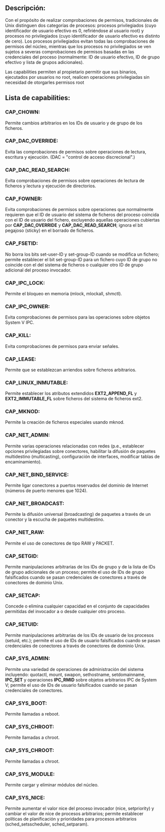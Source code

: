 ## Descripción:

Con el propósito de realizar comprobaciones de permisos, tradicionales de Unix distinguen dos categorías de procesos: procesos privilegiados (cuyo identificador de usuario efectivo es 0, refiriéndose al usuario root) y procesos no privilegiados (cuyo identificador de usuario efectivo es distinto de cero). Los procesos privilegiados evitan todas las comprobaciones de permisos del núcleo, mientras que los procesos no privilegiados se ven sujetos a severas comprobaciones de permisos basadas en las credenciales del proceso (normalmente: ID de usuario efectivo, ID de grupo efectivo y lista de grupos adicionales).

Las capabilities permiten al propietario permitir que sus binarios, ejecutados por usuarios no root, realicen operaciones privilegiadas sin necesidad de otorgarles permisos root
## Lista de capabilities:

### CAP_CHOWN:

Permite cambios arbitrarios en los IDs de usuario y de grupo de los  ficheros.
### CAP_DAC_OVERRIDE:

Evita  las  comprobaciones  de  permisos  sobre operaciones de lectura, escritura y ejecución. (DAC = "control de acceso discrecional".)
### CAP_DAC_READ_SEARCH:

Evita comprobaciones de permisos sobre operaciones de lectura de ficheros y lectura y ejecución de directorios.
### CAP_FOWNER:

Evita comprobaciones de permisos sobre operaciones que normalmente requieren que el ID de usuario del sistema de ficheros del proceso coincida con el ID de usuario del fichero, excluyendo   aquellas   operaciones  cubiertas  por **CAP_DAC_OVERRIDE** y **CAP_DAC_READ_SEARCH**; ignora  el  bit  pegajoso  (sticky)  en  el borrado de ficheros.
### CAP_FSETID:

No borra los bits set-user-ID y set-group-ID cuando se modifica un fichero; permite establecer el bit set-group-ID para un fichero cuyo ID de grupo no coincide con  el del  sistema  de  ficheros  o  cualquier  otro  ID  de  grupo adicional del proceso invocador.
### CAP_IPC_LOCK:

Permite el bloqueo en memoria (mlock, mlockall, shmctl).
### CAP_IPC_OWNER:

Evita comprobaciones de permisos para las operaciones sobre objetos System V IPC.
### CAP_KILL:

Evita comprobaciones de permisos para enviar señales.
### CAP_LEASE:

Permite  que  se  establezcan  arriendos  sobre  ficheros arbitrarios.
### CAP_LINUX_INMUTABLE:

 Permite  establecer  los  atributos  extendidos  **EXT2_APPEND_FL** y **EXT2_IMMUTABLE_FL**  sobre ficheros del sistema de ficheros ext2.
### CAP_MKNOD:

Permite la creación de ficheros especiales usando mknod.
### CAP_NET_ADMIN:

Permite varias  operaciones  relacionadas  con  redes  (p.e.,  establecer  opciones privilegiadas  sobre  conectores,  habilitar  la  difusión de paquetes multidestino (multicasting), configuración de interfaces, modificar tablas de encaminamiento).
### CAP_NET_BIND_SERVICE:

Permite ligar conectores a puertos reservados del dominio de Internet  (números  de puerto menores que 1024).
### CAP_NET_BROADCAST:

Permite la difusión universal (broadcasting) de paquetes a través de un conector y la escucha de paquetes multidestino.
### CAP_NET_RAW:

Permite el uso de conectores de tipo RAW y PACKET.
### CAP_SETGID:

Permite manipulaciones arbitrarias de los IDs de grupo y de  la  lista  de  IDs  de grupo adicionales de un proceso; permite el uso de IDs de grupo falsificados cuando se pasan credenciales de conectores a través de conectores de dominio Unix.
### CAP_SETCAP:

 Concede o elimina cualquier capacidad en el conjunto de capacidades permitidas  del invocador a o desde cualquier otro proceso.

### CAP_SETUID:

 Permite   manipulaciones  arbitrarias  de  los  IDs  de  usuario  de  los  procesos (setuid, etc.); permite el uso de IDs de usuario falsificados  cuando  se  pasan credenciales de conectores a través de conectores de dominio Unix.
### CAP_SYS_ADMIN:

 Permite  una  variedad  de  operaciones  de  administración del sistema incluyendo: quotactl, mount, swapon, sethostname, setdomainname, **IPC_SET**  y operaciones  **IPC_RMID**  sobre objetos arbitrarios IPC de System V; permite el uso de IDs de usuario falsificados cuando se pasan credenciales de conectores.
### CAP_SYS_BOOT:

Permite llamadas a reboot.
### CAP_SYS_CHROOT:

Permite llamadas a chroot.
### CAP_SYS_CHROOT:

Permite llamadas a chroot.
### CAP_SYS_MODULE:

Permite cargar y eliminar módulos del núcleo.
### CAP_SYS_NICE:

Permite aumentar el valor nice del proceso invocador (nice, setpriority) y cambiar el valor de nice de procesos arbitrarios; permite establecer políticas de planificación y prioridades para procesos arbitrarios (sched_setsscheduler, sched_setparam).